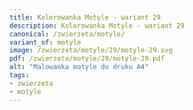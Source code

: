 ```yaml
---
title: Kolorowanka Motyle - wariant 29
description: Kolorowanka Motyle - wariant 29
canonical: /zwierzeta/motyle/
variant_of: motyle
image: /zwierzeta/motyle/29/motyle-29.svg
pdf: /zwierzeta/motyle/29/motyle-29.pdf
alt: "Malowanka motyle do druku A4"
tags:
- zwierzeta
- motyle
---
```

